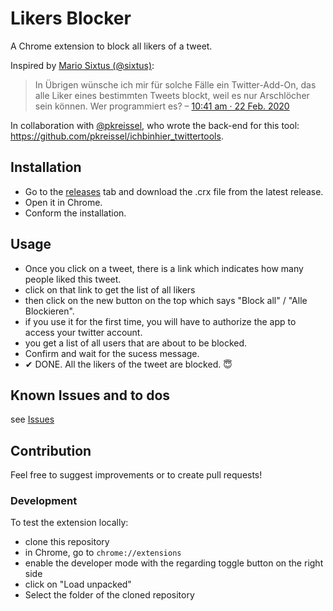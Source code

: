 # Likers Blocker

A Chrome extension to block all likers of a tweet.

Inspired by [Mario Sixtus (@sixtus)](https://twitter.com/sixtus):

> In Übrigen wünsche ich mir für solche Fälle ein Twitter-Add-On, das alle Liker eines bestimmten Tweets blockt, weil es nur Arschlöcher sein können. Wer programmiert es?
> – [10:41 am · 22 Feb. 2020](https://twitter.com/sixtus/status/1231152136857231360)

In collaboration with [@pkreissel](https://twitter.com/pkreissel), who wrote the back-end for this tool: https://github.com/pkreissel/ichbinhier_twittertools.

## Installation

* Go to the [releases](https://github.com/dmstern/likers-blocker/releases) tab and download the .crx file from the latest release.
* Open it in Chrome.
* Conform the installation.

## Usage

* Once you click on a tweet, there is a link which indicates how many people liked this tweet.
* click on that link to get the list of all likers
* then click on the new button on the top which says "Block all" / "Alle Blockieren".
* if you use it for the first time, you will have to authorize the app to access your twitter account.
* you get a list of all users that are about to be blocked.
* Confirm and wait for the sucess message.
* ✔ DONE. All the likers of the tweet are blocked. 😇

## Known Issues and to dos

see [Issues](https://github.com/dmstern/likers-blocker/issues)

## Contribution

Feel free to suggest improvements or to create pull requests!

### Development

To test the extension locally:

* clone this repository
* in Chrome, go to `chrome://extensions`
* enable the developer mode with the regarding toggle button on the right side
* click on "Load unpacked"
* Select the folder of the cloned repository
